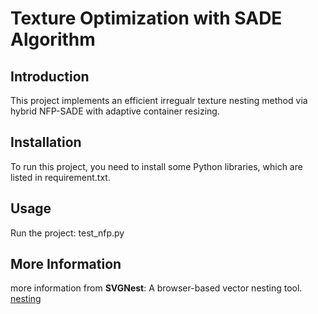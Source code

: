 # Texture Optimization with SADE Algorithm

## Introduction
This project implements an efficient irregualr texture nesting method via hybrid NFP-SADE with adaptive container resizing.

## Installation
To run this project, you need to install some Python libraries, which are listed in requirement.txt.

## Usage
Run the project: test_nfp.py

## More Information
more information from **SVGNest**: A browser-based vector nesting tool.
[nesting](https://github.com/Jack000/SVGnest)
